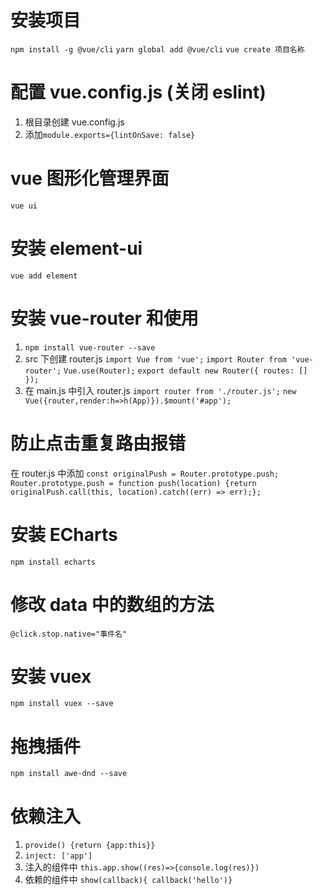 # 安装项目

`npm install -g @vue/cli`
`yarn global add @vue/cli`
`vue create 项目名称`

# 配置 vue.config.js (关闭 eslint)

1. 根目录创建 vue.config.js
2. 添加`module.exports={lintOnSave: false}`

# vue 图形化管理界面

`vue ui`

# 安装 element-ui

`vue add element`

# 安装 vue-router 和使用

1. `npm install vue-router --save`
2. src 下创建 router.js
   `import Vue from 'vue';`
   `import Router from 'vue-router';`
   `Vue.use(Router);`
   `export default new Router({ routes: [] });`
3. 在 main.js 中引入 router.js
   `import router from './router.js';`
   `new Vue({router,render:h=>h(App)}).$mount('#app');`

# 防止点击重复路由报错

在 router.js 中添加
`const originalPush = Router.prototype.push;`
`Router.prototype.push = function push(location) {return originalPush.call(this, location).catch((err) => err);};`

# 安装 ECharts

`npm install echarts`

# 修改 data 中的数组的方法

`@click.stop.native="事件名"`

# 安装 vuex

`npm install vuex --save`

# 拖拽插件

`npm install awe-dnd --save`

# 依赖注入

1. `provide() {return {app:this}}`
2. `inject: ['app']`
3. 注入的组件中
   `this.app.show((res)=>{console.log(res)})`
4. 依赖的组件中
   `show(callback){ callback('hello')}`
